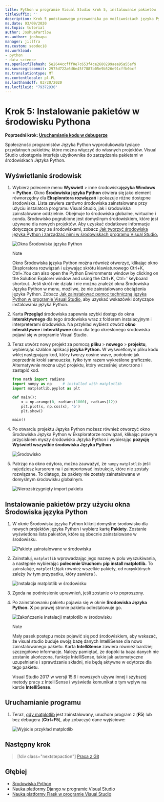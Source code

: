 ```yaml
---
title: Python w programie Visual Studio krok 5, instalowanie pakietów
titleSuffix: ''
description: Krok 5 podstawowego przewodnika po możliwościach języka Python w programie Visual Studio, demonstrując funkcje programu Visual Studio do zarządzania pakietami w środowisku języka Python.
ms.date: 03/09/2020
ms.topic: tutorial
author: JoshuaPartlow
ms.author: joshuapa
manager: jillfra
ms.custom: seodec18
ms.workload:
- python
- data-science
ms.openlocfilehash: 5e2644ccfff0e7c653f4ce2680299aea95a55ef9
ms.sourcegitcommit: 2975d722a6d6e45f7887b05e9b526e91cffb0bcf
ms.translationtype: MT
ms.contentlocale: pl-PL
ms.lasthandoff: 03/20/2020
ms.locfileid: "79372936"
---
```

# <a name="step-5-install-packages-in-your-python-environment"></a>Krok 5: Instalowanie pakietów w środowisku Pythona

**Poprzedni krok: [Uruchamianie kodu w debugerze](tutorial-working-with-python-in-visual-studio-step-04-debugging.md)**

Społeczność programistów Języka Python wyprodukowała tysiące przydatnych pakietów, które można włączyć do własnych projektów. Visual Studio udostępnia interfejs użytkownika do zarządzania pakietami w środowiskach Języka Python.

## <a name="view-environments"></a>Wyświetlanie środowisk

1. Wybierz polecenie menu **Wyświetl** > inne środowiska**języka Windows** > **Python.** Okno **Środowiska języka Python** otwiera się jako element równorzędny dla **Eksploratora rozwiązań** i pokazuje różne dostępne środowiska. Lista zawiera zarówno środowiska zainstalowane przy użyciu instalatora programu Visual Studio, jak i środowiska zainstalowane oddzielnie. Obejmuje to środowiska globalne, wirtualne i conda. Środowisko pogrubione jest domyślnym środowiskiem, które jest używane dla nowych projektów. Aby uzyskać dodatkowe informacje dotyczące pracy ze środowiskami, zobacz [Jak tworzyć środowiska języka Python i zarządzać nimi w środowiskach programu Visual Studio.](managing-python-environments-in-visual-studio.md)

   ![Okna Środowiska języka Python](media/environments/environments-default-view-2019.png)

   > [!NOTE]
   > Okno Środowiska języka Python można również otworzyć, klikając okno Eksploratora rozwiązań i używając skrótu klawiaturowego Ctrl+K, Ctrl+.You can also open the Python Environments window by clicking on the Solution Explorer window and using the Ctrl+K, Ctrl+' keyboard shortcut. Jeśli skrót nie działa i nie można znaleźć okna Środowiska Języka Python w menu, możliwe, że nie zainstalowano obciążenia języka Python. Zobacz [Jak zainstalować pomoc techniczną języka Python w programie Visual Studio,](installing-python-support-in-visual-studio.md) aby uzyskać wskazówki dotyczące instalowania języka Python.

2. Karta **Przegląd** środowiska zapewnia szybki dostęp do okna **interaktywnego** dla tego środowiska wraz z folderem instalacyjnym i interpreterami środowiska. Na przykład wybierz otwórz **okno interaktywne** i **interaktywne** okno dla tego określonego środowiska pojawi się w programie Visual Studio.

3. Teraz utwórz nowy projekt za pomocą **pliku** > **nowego** > **projektu**, wybierając szablon aplikacji **języka Python.** W wyświetlonym pliku kodu wklej następujący kod, który tworzy cosine wave, podobnie jak poprzednie kroki samouczka, tylko tym razem wykreślone graficznie. Alternatywnie można użyć projektu, który wcześniej utworzono i zastąpić kod. 

    ```python
    from math import radians
    import numpy as np     # installed with matplotlib
    import matplotlib.pyplot as plt

    def main():
        x = np.arange(0, radians(1800), radians(12))
        plt.plot(x, np.cos(x), 'b')
        plt.show()

    main()
    ```

4. Po otwarciu projektu Języka Python możesz również otworzyć okno Środowiska Języka Python w Eksploratorze rozwiązań, klikając prawym przyciskiem myszy środowisko Języka Python i wybierając **pozycję Wyświetl wszystkie środowiska Języka Python**

   ![Środowisko](media/environments/environments-view-all-2019.png)

5. Patrząc na okno edytora, można zauważyć, że `numpy` `matplotlib` jeśli najedziesz kursorem na i zaimportować instrukcje, które nie zostały rozwiązane. To dlatego, że pakiety nie zostały zainstalowane w domyślnym środowisku globalnym.

   ![Nierozstrzygnięty import pakietu](media/packages-unresolved-import.png)

## <a name="install-packages-using-the-python-environments-window"></a>Instalowanie pakietów przy użyciu okna Środowiska języka Python

1. W oknie Środowiska języka Python kliknij domyślne środowisko dla nowych projektów języka Python i wybierz kartę **Pakiety.** Zostanie wyświetlona lista pakietów, które są obecnie zainstalowane w środowisku.

   ![Pakiety zainstalowane w środowisku](media/environments/environments-installed-packages-2019.png)

2. Zainstaluj, `matplotlib` wprowadzając jego nazwę w polu wyszukiwania, a następnie wybierając **polecenie Uruchom: pip install matplotlib.** To zainstaluje, `matplotlib`jak również wszelkie pakiety, od `numpy`których zależy (w tym przypadku, który zawiera ).

   ![Instalacja matplotlib w środowisku](media/environments/environments-add-matplotlib-2019.png)

5. Zgoda na podniesienie uprawnień, jeśli zostanie o to poproszony.

6. Po zainstalowaniu pakietu pojawia się w oknie **Środowiska Języka Python.** **X** po prawej stronie pakietu odinstalowuje go.

   ![Zakończenie instalacji matplotlib w środowisku](media/environments/environments-add-matplotlib2-2019.png)

   > [!NOTE]
   > Mały pasek postępu może pojawić się pod środowiskiem, aby wskazać, że visual studio buduje swoją bazę danych IntelliSense dla nowo zainstalowanego pakietu. Karta **IntelliSense** zawiera również bardziej szczegółowe informacje. Należy pamiętać, że dopóki ta baza danych nie zostanie ukończona, funkcje IntelliSense, takie jak automatyczne uzupełnianie i sprawdzanie składni, nie będą aktywne w edytorze dla tego pakietu.
   > 
   > Visual Studio 2017 w wersji 15.6 i nowszych używa innej i szybszej metody pracy z IntelliSense i wyświetla komunikat o tym wpływ na karcie **IntelliSense.**

## <a name="run-the-program"></a>Uruchamianie programu

1. Teraz, [gdy matplotlib](https://matplotlib.org/) jest zainstalowany, uruchom program z (**F5**) lub bez debugera (**Ctrl**+**F5**), aby zobaczyć dane wyjściowe:

   ![Wyjście przykład matplotlib](media/environments/environments-add-matplotlib3.png)

## <a name="next-step"></a>Następny krok

> [!div class="nextstepaction"]
> [Praca z Git](tutorial-working-with-python-in-visual-studio-step-06-working-with-git.md)

## <a name="go-deeper"></a>Głębiej

- [Środowiska Python](managing-python-environments-in-visual-studio.md)
- [Nauka platformy Django w programie Visual Studio](learn-django-in-visual-studio-step-01-project-and-solution.md)
- [Nauka platformy Flask w programie Visual Studio](learn-flask-visual-studio-step-01-project-solution.md)

